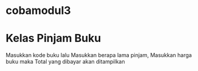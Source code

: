# cobamodul3

# Kelas Pinjam Buku
Masukkan kode buku lalu Masukkan berapa lama pinjam, Masukkan harga buku maka Total yang dibayar akan ditampilkan


